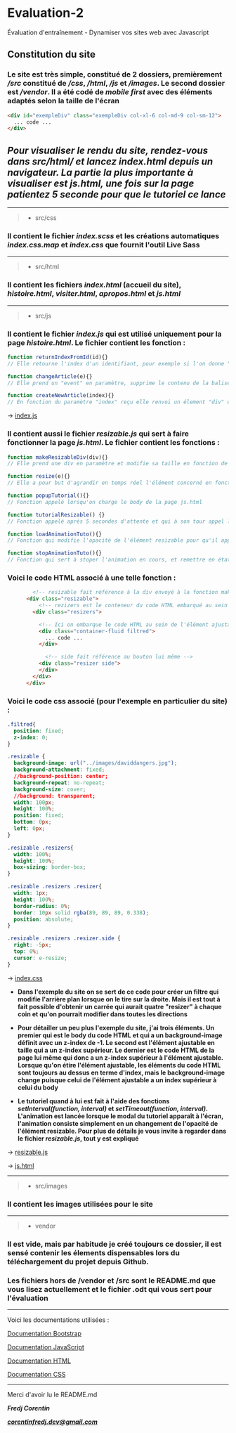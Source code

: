 # Evaluation-2
Évaluation d'entraînement - Dynamiser vos sites web avec Javascript 

## Constitution du site

### Le site est très simple, constitué de 2 dossiers, premièrement ***/src*** constitué de ***/css***, ***/html***, ***/js*** et ***/images***. Le second dossier est ***/vendor***. Il a été codé de *mobile first* avec des éléments adaptés selon la taille de l'écran

```html
<div id="exempleDiv" class="exempleDiv col-xl-6 col-md-9 col-sm-12">
  ... code ...
</div>
```


## *Pour visualiser le rendu du site, rendez-vous dans src/html/ et lancez index.html depuis un navigateur. La partie la plus importante à visualiser est js.html, une fois sur la page patientez 5 seconde pour que le tutoriel ce lance*

---
> - src/css

### Il contient le fichier ***index.scss*** et les créations automatiques ***index.css.map*** et ***index.css*** que fournit l'outil Live Sass

---
> - src/html

### Il contient les fichiers ***index.html*** (accueil du site), ***histoire.html***, ***visiter.html***, ***apropos.html*** et ***js.html***
---
> - src/js

### Il contient le fichier ***index.js*** qui est utilisé uniquement pour la page ***histoire.html***. Le fichier contient les fonction :
```js
function returnIndexFromId(id){}
// Elle retourne l'index d'un identifiant, pour exemple si l'on donne "col-7" la fonction renvoie "7"

function changeArticle(e){}
// Elle prend un "event" en paramètre, supprime le contenu de la balise "article" et ajoute "active" a la classe du bouton en lien avec la variable "event" reçu pour qu'il apparaisse sélectionné

function createNewArticle(index){}
// En fonction du paramètre "index" reçu elle renvoi un élement "div" qui a pour enfant les élements de l'article à afficher
```

-> [index.js](https://github.com/DroxKiwi/evaluation-2/tree/main/src/js/index.js)


### Il contient aussi le fichier ***resizable.js*** qui sert à faire fonctionner la page ***js.html***. Le fichier contient les fonctions :
```js
function makeResizableDiv(div){}
// Elle prend une div en paramètre et modifie sa taille en fonction de la position de la souris.

function resize(e){}
// Elle a pour but d'agrandir en temps réel l'élément concerné en fonction de la position de la souris

function popupTutorial(){}
// Fonction appelé lorsqu'on charge le body de la page js.html

function tutorialResizable() {}
// Fonction appelé après 5 secondes d'attente et qui à son tour appel la fonction d'animation

function loadAnimationTuto(){}
// Fonction qui modifie l'opacité de l'élément resizable pour qu'il apparaisse clairement à l'écran

function stopAnimationTuto(){}
// Fonction qui sert à stoper l'animation en cours, et remettre en état la page et les composants. Le tutoriel peut toujours être lancé de nouveau manuellement

```
### Voici le code HTML associé à une telle fonction :
```html
        <!-- resizable fait référence à la div envoyé à la fonction makeresizableDiv -->
      <div class="resizable">
          <!-- rezizers est le conteneur du code HTML embarqué au sein de l'élément ajustable en taille et de l'élément sur lequel on clique pour ajuster la taille de la div en question (la bande grise dans l'exemple du site) -->
        <div class="resizers">

          <!-- Ici on embarque le code HTML au sein de l'élément ajustable en taille -->
          <div class="container-fluid filtred">
            ... code ...
          </div>

            <!-- side fait référence au bouton lui même -->
          <div class="resizer side">
          </div>
        </div>
      </div>
```
### Voici le code css associé (pour l'exemple en particulier du site) : 
```css
.filtred{
  position: fixed;
  z-index: 0;
}

.resizable {
  background-image: url("../images/daviddangers.jpg");
  background-attachment: fixed;
  //background-position: center;
  background-repeat: no-repeat;
  background-size: cover;
  //background: transparent;
  width: 100px;
  height: 100%;
  position: fixed;
  bottom: 0px;
  left: 0px;
}

.resizable .resizers{
  width: 100%;
  height: 100%;
  box-sizing: border-box;
}

.resizable .resizers .resizer{
  width: 1px;
  height: 100%;
  border-radius: 0%; 
  border: 10px solid rgba(89, 89, 89, 0.338);
  position: absolute;
}

.resizable .resizers .resizer.side {
  right: -5px;
  top: 0%;
  cursor: e-resize;
}
```
-> [index.css](https://github.com/DroxKiwi/evaluation-2/tree/main/src/css/index.css)

- **Dans l'exemple du site on se sert de ce code pour créer un filtre qui modifie l'arrière plan lorsque on le tire sur la droite. Mais il est tout à fait possible d'obtenir un carrée qui aurait quatre "resizer" à chaque coin et qu'on pourrait modifier dans toutes les directions**

- **Pour détailler un peu plus l'exemple du site, j'ai trois éléments. Un premier qui est le body du code HTML et qui a un background-image définit avec un z-index de -1. Le second est l'élément ajustable en taille qui a un z-index supérieur. Le dernier est le code HTML de la page lui même qui donc a un z-index supérieur à l'élément ajustable. Lorsque qu'on étire l'élément ajustable, les éléments du code HTML sont toujours au dessus en terme d'index, mais le background-image change puisque celui de l'élément ajustable a un index supérieur à celui du body**

- **Le tutoriel quand à lui est fait à l'aide des fonctions *setInterval(function, interval)* et *setTimeout(function, interval)*. L'animation est lancée lorsque le modal du tutoriel apparaît à l'écran, l'animation consiste simplement en un changement de l'opacité de l'élément resizable. Pour plus de détails je vous invite à regarder dans le fichier *resizable.js*, tout y est expliqué**

-> [resizable.js](https://github.com/DroxKiwi/evaluation-2/tree/main/src/js/resizable.js)

-> [js.html](https://github.com/DroxKiwi/evaluation-2/tree/main/src/html/js.html)

---
> - src/images

### Il contient les images utilisées pour le site
---
> - vendor

### Il est vide, mais par habitude je créé toujours ce dossier, il est sensé contenir les élements dispensables lors du téléchargement du projet depuis Github.

### Les fichiers hors de /vendor et /src sont le README.md que vous lisez actuellement et le fichier .odt qui vous sert pour l'évaluation

---
Voici les documentations utilisées :

[Documentation Bootstrap](https://getbootstrap.com/docs/5.3/getting-started/introduction/)

[Documentation JavaScript](https://developer.mozilla.org/fr/docs/Web/JavaScript)

[Documentation HTML](https://developer.mozilla.org/fr/docs/Web/HTML)

[Documentation CSS](https://developer.mozilla.org/fr/docs/Web/CSS/Reference)

---
Merci d'avoir lu le README.md 

***Fredj Corentin***

***corentinfredj.dev@gmail.com***